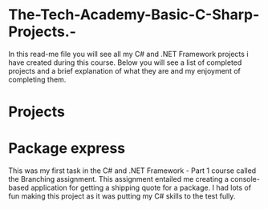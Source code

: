 # The-Tech-Academy-Basic-C-Sharp-Projects.-
In this read-me file you will see all my C# and .NET Framework projects i have created during this course. Below you will see a list of completed projects and a brief explanation of what they are and my enjoyment of completing them.


# Projects

# Package express
This was my first task in the C# and .NET Framework - Part 1 course called the Branching assignment. This assignment entailed me creating a console-based application for getting a shipping quote for a package. I had lots of fun making this project as it was putting my C# skills to the test fully.

